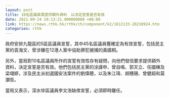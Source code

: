 ```yaml
---
layout: post
title: 10名區議員需提供額外資料　以決定宣誓是否有效
date: 2021-09-24 19:13:21.000000000 +08:00
link: https://news.rthk.hk/rthk/ch/component/k2/1612133-20210924.htm
categories: rthk
---
```


政府安排九龍區的5區區議員宣誓，其中45名區議員獲確定為有效宣誓，包括民主黨的袁海文、曾涉嫌在12港人案中協助罪犯被捕的黃國桐。

另外，當局對10名區議員所作的宣誓有效性存有疑問，向他們發信要求提供額外資料，決定宣誓是否有效。他們包括民主黨的涂謹申、曾自鳴、郭天立、任國棟及梁翊婷，涉及民主派初選國安法案件的劉偉聰，以及朱江瑋、胡穗珊、曾健超和莫灝哲。

當局又表示，深水埗區議員李文浩缺席宣誓，必須即時離任。
